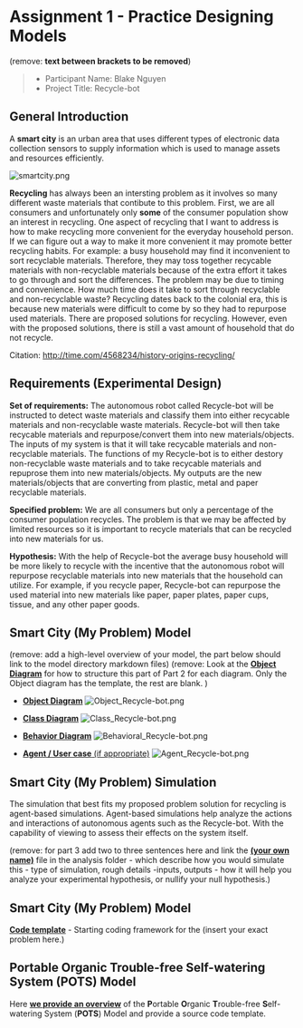 # Assignment 1 - Practice Designing Models
(remove: **text between brackets to be removed**)

> * Participant Name: Blake Nguyen
> * Project Title: Recycle-bot

## General Introduction

A **smart city** is an urban area that uses different types of electronic data collection sensors to supply information which is used to manage assets and resources efficiently.


![smartcity.png](./smartcity.png)


**Recycling** has always been an intersting problem as it involves so many different waste materials that contibute to this problem. First, we are all consumers and unfortunately only **some** of the consumer population show an interest in recycling. One aspect of recycling that I want to address is how to make recycling more convenient for the everyday household person. If we can figure out a way to make it more convenient it may promote better recycling habits. For example: a busy household may find it inconvenient to sort recyclable materials. Therefore, they may toss together recycable materials with non-recyclable materials because of the extra effort it takes to go through and sort the differences. The problem may be due to timing and convenience. How much time does it take to sort through recyclable and non-recyclable waste? Recycling dates back to the colonial era, this is because new materials were difficult to come by so they had to repurpose used materials. There are proposed solutions for recycling. However, even with the proposed solutions, there is still a vast amount of household that do not recycle.

Citation: http://time.com/4568234/history-origins-recycling/


## Requirements (Experimental Design)


**Set of requirements:**
The autonomous robot called Recycle-bot will be instructed to detect waste materials and classify them into either recycable materials and non-recyclable waste materials. Recycle-bot will then take recycable materials and repurpose/convert them into new materials/objects. The inputs of my system is that it will take recycable materials and non-recyclable materials. The functions of my Recycle-bot is to either destory non-recyclable waste materials and to take recycable materials and repuprose them into new materials/objects. My outputs are the new materials/objects that are converting from plastic, metal and paper recyclable materials.

**Specified problem:**
We are all consumers but only a percentage of the consumer population recycles. The problem is that we may be affected by limited resources so it is important to recycle materials that can be recycled into new materials for us.

**Hypothesis:**
With the help of Recycle-bot the average busy household will be more likely to recycle with the incentive that the autonomous robot will repurpose recyclable materials into new materials that the household can utilize. For example, if you recycle paper, Recycle-bot can repurpose the used material into new materials like paper, paper plates, paper cups, tissue, and any other paper goods.




## Smart City (My Problem) Model

(remove: add a high-level overview of your model, the part below should link to the model directory markdown files)
(remove: Look at the [**Object Diagram**](model/object_diagram.md) for how to structure this part of Part 2 for each diagram. Only the Object diagram has the template, the rest are blank. )

* [**Object Diagram**](model/object_diagram.md) 
![Object_Recycle-bot.png](./Object_Recycle-bot.png)

* [**Class Diagram**](model/class_diagram.md) 
![Class_Recycle-bot.png](./Class_Recycle-bot.png)

* [**Behavior Diagram**](model/behavior_diagram.md)
![Behavioral_Recycle-bot.png](./Behavioral_Recycle-bot.png)

* [**Agent / User case** (if appropriate)](model/agent_usecase_diagram.md)
![Agent_Recycle-bot.png](./Agent_Recycle-bot.png)


## Smart City (My Problem) Simulation

The simulation that best fits my proposed problem solution for recycling is agent-based simulations. Agent-based simulations help analyze the actions and interactions of autonomous agents such as the Recycle-bot. With the capability of viewing to assess their effects on the system itself.

(remove: for part 3 add two to three sentences here and link the [**(your own name)**](model/README.md) file in the analysis folder - which describe how you would simulate this - type of simulation, rough details -inputs, outputs - how it will help you analyze your experimental hypothesis, or nullify your null hypothesis.)


## Smart City (My Problem) Model
[**Code template**](code/README.md) - Starting coding framework for the (insert your exact problem here.)

## **P**ortable **O**rganic **T**rouble-free **S**elf-watering System (**POTS**) Model
Here [**we provide an overview**](code/POTS_system/README.md) of the **P**ortable **O**rganic **T**rouble-free **S**elf-watering System (**POTS**) Model and provide a source code template.



